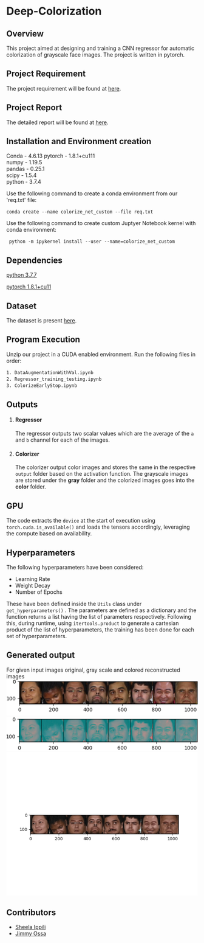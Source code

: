# Deep-Colorization

## Overview
This project aimed at designing and training a CNN regressor for automatic colorization of grayscale face images. The project is written in pytorch. 

## Project Requirement
The project requirement will be found at [here](https://github.com/dipatidar/Deep-Colorization/blob/main/PartII_DeepColorization.pdf).

## Project Report
The detailed report will be found at [here](https://github.com/dipatidar/Deep-Colorization/blob/main/PROJECT%202%20REPORT.pdf).

## Installation and Environment creation
Conda - 4.6.13
pytorch - 1.8.1+cu111 <br/>
numpy - 1.19.5 <br/>
pandas - 0.25.1 <br/>
scipy - 1.5.4 <br/>
python -  3.7.4 <br/>

Use the following command to create a conda environment from our 'req.txt' file:
```shell
conda create --name colorize_net_custom --file req.txt
```

Use the following command to create custom Juptyer Notebook kernel with conda environment:
```shell
 python -m ipykernel install --user --name=colorize_net_custom
```

## Dependencies
[python 3.7.7](https://www.python.org/downloads/release/python-374/)

[pytorch 1.8.1+cu11](https://pytorch.org/get-started/previous-versions/)

## Dataset
The dataset is present [here](https://github.com/dipatidar/Deep-Colorization/tree/main/DataSet).

## Program Execution

Unzip our project in a CUDA enabled environment. Run the following files in order:
```tex
1. DataAugmentationWithVal.ipynb 
2. Regressor_training_testing.ipynb 
3. ColorizeEarlyStop.ipynb
```

## Outputs

1. #### Regressor

   The regressor outputs two scalar values which are the average of the `a` and `b` channel for each of the images.

2. #### Colorizer

   The colorizer output color images and stores the same in the respective `output` folder based on the activation function. The grayscale images are stored under the **gray** folder and the colorized images goes into the **color** folder.

   

## GPU

The code extracts the `device` at the start of execution using ` torch.cuda.is_available()` and loads the tensors accordingly, leveraging the compute based on availability.



## Hyperparameters

The following hyperparameters have been considered:

- Learning Rate
- Weight Decay
- Number of Epochs

These have been defined inside the `Utils` class under `get_hyperparameters()` .  The parameters are defined as a dictionary and the function returns a list having the list of parameters respectively. Following this, during runtime, using `itertools.product` to generate a cartesian product of the list of hyperparameters, the training has been done for each set of hyperparameters. 

## Generated output
For given input images original, gray scale and colored reconstructed images <br/>
<img src="https://github.com/dipatidar/Deep-Colorization/blob/main/Results/InputOutputTestImages/input_color.png">
<img src = "https://github.com/dipatidar/Deep-Colorization/blob/main/Results/InputOutputTestImages/output_lab.png">
<img src="https://github.com/dipatidar/Deep-Colorization/blob/main/Results/InputOutputTestImages/output_color.png">




## Contributors

- [Sheela Ippili](https://github.com/sheelaippili)
- [Jimmy Ossa](https://github.com/runninggator)
